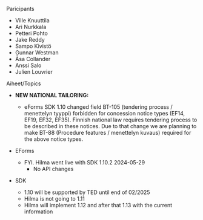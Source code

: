 Paricipants
* Ville Knuuttila
* Ari Nurkkala
* Petteri Pohto
* Jake Reddy
* Sampo Kivistö
* Gunnar Westman
* Åsa Collander
* Anssi Salo
* Julien Louvrier

Aiheet/Topics

* **NEW NATIONAL TAILORING:**
  * eForms SDK 1.10 changed field BT-105 (tendering process / menettelyn tyyppi) forbidden for concession notice types (EF14, EF19, EF32, EF35).
    Finnish national law requires tendering process to be described in these notices.
    Due to that change we are planning to make BT-88 (Procedure features / menettelyn kuvaus) required for the above notice types.

* EForms
  * FYI. Hilma went live with SDK 1.10.2 2024-05-29
    * No API changes
   
* SDK
  * 1.10 will be supported by TED until end of 02/2025
  * Hilma is not going to 1.11
  * Hilma will implement 1.12 and after that 1.13 with the current information
